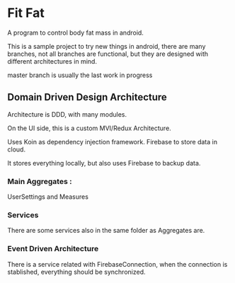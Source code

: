 # Fit Fat

A program to control body fat mass in android.

This is a sample project to try new things in android, there are many branches, not all 
branches are functional, but they are designed with different architectures in mind.

master branch is usually the last work in progress

## Domain Driven Design Architecture

Architecture is DDD, with many modules.

On the UI side, this is a custom MVI/Redux Architecture.

Uses Koin as dependency injection framework.
Firebase to store data in cloud.

It stores everything locally, but also uses Firebase to backup data.

### Main Aggregates :

UserSettings and Measures

### Services 

There are some services also in the same folder as Aggregates are.

### Event Driven Architecture

There is a service related with FirebaseConnection, when the connection is stablished, everything 
should be synchronized.
